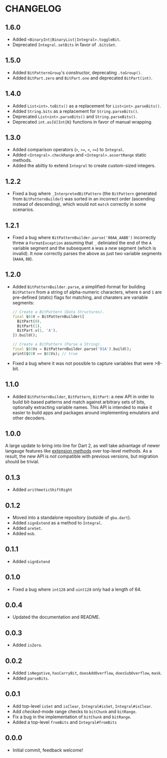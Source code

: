 # CHANGELOG

## 1.6.0

- Added `<BinaryInt|BinaryList|Integral>.toggleBit`.
- Deprecated `Integral.setBits` in favor of `.bitsSet`.

## 1.5.0

- Added `BitPatternGroup`'s constructor, deprecating `.toGroup()`.
- Added `BitPart.zero` and `BitPart.one` and deprecated `BitPart(int)`.

## 1.4.0

- Added `List<int>.toBits()` as a replacement for `List<int>.parseBits()`.
- Added `String.bits` as a replacement for `String.parseBits()`.
- Deprecated `List<int>.parseBits()` and `String.parseBits()`.
- Deprecated `int.as[U]Int{N}` functions in favor of manual wrapping.

## 1.3.0

- Added comparison operators (`>`, `>=`, `<`, `<=`) to `Integral`.
- Added `<Integral>.checkRange` and `<Integral>.assertRange` static methods.
- Added the abiltiy to extend `Integral` to create custom-sized integers.

## 1.2.2

- Fixed a bug where `_InterpretedBitPattern` (the `BitPattern` generated from
  `BitPatternBuilder`) was sorted in an incorrect order (ascending instead of
  descending), which would not `match` correctly in some scenarios.

## 1.2.1

- Fixed a bug where `BitPatternBuilder.parse('00AA_AABB')` incorrectly threw a
  `FormatException` assuming that `_` deliniated the end of the `A` variable
  segment and the subsequent `A` was a _new_ segment (which is invalid). It now
  correctly parses the above as just two variable segments (`AAAA`, `BB`).

## 1.2.0

- Added `BitPatternBuilder.parse`, a simplified-format for building `BitPattern`
  from a string of alpha-numeric characters, where `0` and `1` are pre-defined
  (static) flags for matching, and charaters are variable segments:

  ```dart
  // Create a BitPattern (Data Structures).
  final $01V = BitPatternBuilder([
    BitPart(0),
    BitPart(1),
    BitPart.v(1, 'A'),
  ]).build();

  // Create a BitPattern (Parse a String).
  final $01Vs = BitPatternBuilder.parse('01A').build();
  print($01V == $01Vs); // true
  ```

- Fixed a bug where it was not possible to capture variables that were >8-bit.

## 1.1.0

- Added `BitPatternBuilder`, `BitPattern`, `BitPart`: a new API in order to
  build bit-based patterns and match against arbitrary sets of bits, optionally
  extracting variable names. This API is intended to make it easier to build
  apps and packages around implementing emulators and other decoders.

## 1.0.0

A large update to bring into line for Dart 2, as well take advantage of newer
langauge features like
[extension methods](https://dart.dev/guides/language/extension-methods) over
top-level methods. As a result, the new API is _not_ compatible with previous
versions, but migration should be trivial.

## 0.1.3

- Added `arithmeticShiftRight`

## 0.1.2

- Moved into a standalone repository (outside of `gba.dart`).
- Added `signExtend` as a method to `Integral`.
- Added `areSet`.
- Added `msb`.

## 0.1.1

- Added `signExtend`

## 0.1.0

- Fixed a bug where `int128` and `uint128` only had a length of 64.

## 0.0.4

- Updated the documentation and README.

## 0.0.3

- Added `isZero`.

## 0.0.2

- Added `isNegative`, `hasCarryBit`, `doesAddOverflow`, `doesSubOverflow`,
  `mask`.
- Added `parseBits`.

## 0.0.1

- Add top-level `isSet` and `isClear`, `Integral#isSet`, `Integral#isClear`.
- Add _checked_-mode range checks to `bitChunk` and `bitRange`.
- Fix a bug in the implementation of `bitChunk` and `bitRange`.
- Added a top-level `fromBits` and `Integral#fromBits`

## 0.0.0

- Initial commit, feedback welcome!
